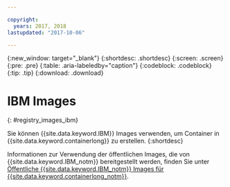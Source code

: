 ```yaml
---

copyright:
  years: 2017, 2018
lastupdated: "2017-10-06"

---
```


{:new_window: target="_blank"}
{:shortdesc: .shortdesc}
{:screen: .screen}
{:pre: .pre}
{:table: .aria-labeledby="caption"}
{:codeblock: .codeblock}
{:tip: .tip}
{:download: .download}


# IBM Images
{: #registry_images_ibm}

Sie können {{site.data.keyword.IBM}} Images verwenden, um Container in {{site.data.keyword.containerlong}} zu erstellen.
{:shortdesc}

Informationen zur Verwendung der öffentlichen Images, die von {{site.data.keyword.IBM_notm}} bereitgestellt werden, finden Sie unter [Öffentliche {{site.data.keyword.IBM_notm}} Images für {{site.data.keyword.containerlong_notm}}](../../services/RegistryImages/index.html#ibm_images).
